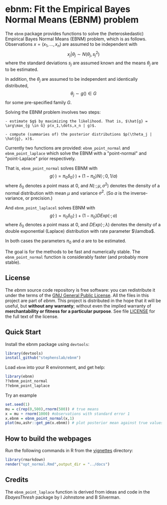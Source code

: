 # ebnm: Fit the Empirical Bayes Normal Means (EBNM) problem

The `ebnm` package provides functions to solve the (heteroskedastic)
Empirical Bayes Normal Means (EBNM) problem, which is as follows.
Observations $x=(x_1,\dots,x_n)$ are assumed to be independent with
$$x_j | \theta_j \sim N(\theta_j, s_j^2)$$ where the standard
deviations $s_j$ are assumed known and the means $\theta_j$ are to be
estimated.

In addition, the $\theta_j$ are assumed to be independent and identically distributed,
$$\theta_j \sim g() \in G$$ for some pre-specified family $G$.

Solving the EBNM problem involves two steps:

	- estimate $g$ by maximizing the likelihood. That is, $\hat{g} = \arg\max_{g \in G} p(x_1,\dots,x_n | g)$.

	- compute (summaries of) the posterior distributions $p(\theta_j | \hat{g}, x)$.
	
Currently two functions are provided: `ebnm_point_normal` and `ebnm_point_laplace`
which solve the EBNM with a "point-normal" and "point-Laplace" prior respectively.

That is, `ebnm_point_normal` solves EBNM with 
$$g(\cdot) = \pi_0 \delta_0(\cdot) + (1-\pi_0) N(\cdot; 0,1/a)$$ 
where $\delta_0$ denotes a point mass at 0, and $N(\cdot; \mu,\sigma^2)$ denotes
the density of a normal distribution with mean $\mu$ and variance $\sigma^2$. (So $a$ is the inverse-variance, or precision.)

And `ebnm_point_laplacel` solves EBNM with 
$$g(\cdot) = \pi_0 \delta_0(\cdot) + (1-\pi_0) DExp(\cdot; a)$$ 
where $\delta_0$ denotes a point mass at 0, and $DExp(\cdot; \lambda)$ denotes
the density of a double exponential (Laplace) distribution with rate parameter $\lamdba$.

In both cases the parameters $\pi_0$ and $a$ are to be estimated.

The goal is for the methods to be fast and numerically stable. 
The `ebnm_point_normal` function is considerably faster (and probably more stable).


## License

The *ebnm* source code repository is free software: you can
redistribute it under the terms of the
[GNU General Public License](http://www.gnu.org/licenses/gpl.html). All
the files in this project are part of *ebnm*. This project is
distributed in the hope that it will be useful, but **without any
warranty**; without even the implied warranty of **merchantability or
fitness for a particular purpose**. See file [LICENSE](LICENSE) for
the full text of the license.

## Quick Start

Install the ebnm package using `devtools`:

```R
library(devtools)
install_github("stephenslab/ebnm")
```

Load `ebnm` into your R environment, and get help:

```R
library(ebnm)
??ebnm_point_normal
??ebnm_point_laplace
```

Try an example
```R
set.seed(1)
mu = c(rep(0,500),rnorm(500)) # true means
x = mu + rnorm(1000) #observations with standard error 1
x.ebnm = ebnm_point_normal(x,1)
plot(mu,ashr::get_pm(x.ebnm)) # plot posterior mean against true values
```

## How to build the webpages

Run the following commands in R from the [vignettes](vignettes)
directory:

```R
library(rmarkdown)
render("opt_normal.Rmd",output_dir = "../docs")
```

## Credits 

The `ebnm_point_laplace` function is derived from ideas and code in the *EbayesThresh* package
by I Johnstone and B Silverman.

